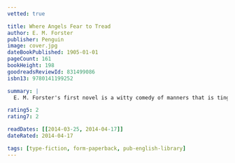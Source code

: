```yaml
---
vetted: true

title: Where Angels Fear to Tread
author: E. M. Forster
publisher: Penguin
image: cover.jpg
dateBookPublished: 1905-01-01
pageCount: 161
bookHeight: 198
goodreadsReviewId: 831499086
isbn13: 9780141199252

summary: |
  E. M. Forster's first novel is a witty comedy of manners that is tinged with tragedy. It tells the story of Lilia Herriton, who proves to be an embarrasment to her late husband's family as, in the small Tuscan town of Monteriano, she begins a relationship with a much younger man - classless, uncouth and highly unsuitable. A subtle attack on decorous Edwardian values and humanely sympathetic portrayal of the clash of two cultures, Where Angels Fear to Tread is also a profound exploration of character and virtue.

rating5: 2
rating7: 2

readDates: [[2014-03-25, 2014-04-17]]
dateRated: 2014-04-17

tags: [type-fiction, form-paperback, pub-english-library]
---
```

